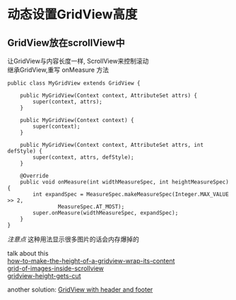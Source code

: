 # 动态设置GridView高度

## GridView放在scrollView中
让GridView与内容长度一样, ScrollView来控制滚动  
继承GridView,重写 onMeasure 方法

	public class MyGridView extends GridView {

		public MyGridView(Context context, AttributeSet attrs) {
		    super(context, attrs);
		}

		public MyGridView(Context context) {
		    super(context);
		}

		public MyGridView(Context context, AttributeSet attrs, int defStyle) {
		    super(context, attrs, defStyle);
		}

		@Override
		public void onMeasure(int widthMeasureSpec, int heightMeasureSpec) {
		    int expandSpec = MeasureSpec.makeMeasureSpec(Integer.MAX_VALUE >> 2,
		            MeasureSpec.AT_MOST);
		    super.onMeasure(widthMeasureSpec, expandSpec);
		}
	}

*注意点*
这种用法显示很多图片的话会内存爆掉的


talk about this   
[how-to-make-the-height-of-a-gridview-wrap-its-content][1]  
[grid-of-images-inside-scrollview][2]  
[gridview-height-gets-cut][3]  

another solution:
[GridView with header and footer][4]

[1]: http://www.jayway.com/2012/10/04/how-to-make-the-height-of-a-gridview-wrap-its-content/
[2]: http://stackoverflow.com/questions/4523609/grid-of-images-inside-scrollview/4536955#4536955
[3]: http://stackoverflow.com/questions/8481844/gridview-height-gets-cut/8483078#8483078
[4]: https://github.com/SergeyBurish/HFGridView
